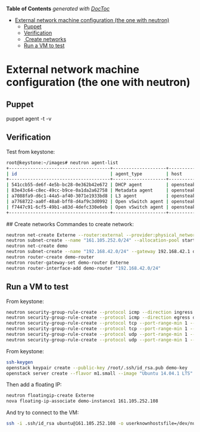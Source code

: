 <!-- START doctoc generated TOC please keep comment here to allow auto update -->
<!-- DON'T EDIT THIS SECTION, INSTEAD RE-RUN doctoc TO UPDATE -->
**Table of Contents**  *generated with [DocToc](https://github.com/thlorenz/doctoc)*

- [External network machine configuration (the one with neutron)](#external-network-machine-configuration-the-one-with-neutron)
  - [Puppet](#puppet)
  - [Verification](#verification)
  - [ Create networks](#create-networks)
  - [Run a VM to test](#run-a-vm-to-test)

<!-- END doctoc generated TOC please keep comment here to allow auto update -->

# External network machine configuration (the one with neutron)

## Puppet
puppet agent -t -v

## Verification
Test from keystone:

```bash
root@keystone:~/images# neutron agent-list
+--------------------------------------+--------------------+-------------+-------+----------------+---------------------------+
| id                                   | agent_type         | host        | alive | admin_state_up | binary                    |
+--------------------------------------+--------------------+-------------+-------+----------------+---------------------------+
| 541ccb55-de6f-4e5b-bc28-0e362b42e672 | DHCP agent         | opensteak99 | :-)   | True           | neutron-dhcp-agent        |
| 83e43c64-c8ec-49cc-b9ce-0a1da2a62758 | Metadata agent     | opensteak99 | :-)   | True           | neutron-metadata-agent    |
| a7088fa9-d6c1-44a5-af40-3071e1933bd8 | L3 agent           | opensteak99 | :-)   | True           | neutron-l3-agent          |
| a7768722-aa0f-48a8-bff8-d4af9c3d0992 | Open vSwitch agent | opensteak99 | :-)   | True           | neutron-openvswitch-agent |
| f7447c91-6cf5-49b1-a83d-4defc330e6eb | Open vSwitch agent | opensteak93 | :-)   | True           | neutron-openvswitch-agent |
+--------------------------------------+--------------------+-------------+-------+----------------+---------------------------+
```

## Create networks
Commandes to create network:

```bash
neutron net-create Externe --router:external --provider:physical_network physnet-ex --provider:network_type flat
neutron subnet-create --name "161.105.252.0/24" --allocation-pool start=161.105.252.107,end=161.105.252.108 --disable-dhcp --gateway 161.105.252.1 Externe 161.105.252.0/24
neutron net-create demo
neutron subnet-create --name "192.168.42.0/24" --gateway 192.168.42.1 demo 192.168.42.0/24
neutron router-create demo-router
neutron router-gateway-set demo-router Externe
neutron router-interface-add demo-router "192.168.42.0/24"
```

## Run a VM to test

From keystone:

```bash
neutron security-group-rule-create --protocol icmp --direction ingress default
neutron security-group-rule-create --protocol icmp --direction egress default
neutron security-group-rule-create --protocol tcp --port-range-min 1 --port-range-max 65000 --direction ingress default
neutron security-group-rule-create --protocol tcp --port-range-min 1 --port-range-max 65000 --direction egress default
neutron security-group-rule-create --protocol udp --port-range-min 1 --port-range-max 65000 --direction ingress default
neutron security-group-rule-create --protocol udp --port-range-min 1 --port-range-max 65000 --direction egress default
```

From keystone:

```bash
ssh-keygen
openstack keypair create --public-key /root/.ssh/id_rsa.pub demo-key
openstack server create --flavor m1.small --image "Ubuntu 14.04.1 LTS" --nic net-id=demo --security-group default --key-name demo-key demo-instance1

```

Then add a floating IP:

```bash
neutron floatingip-create Externe
nova floating-ip-associate demo-instance1 161.105.252.108
```

And try to connect to the VM:

```bash
ssh -i .ssh/id_rsa ubuntu@161.105.252.108 -o userknownhostsfile=/dev/null
```
